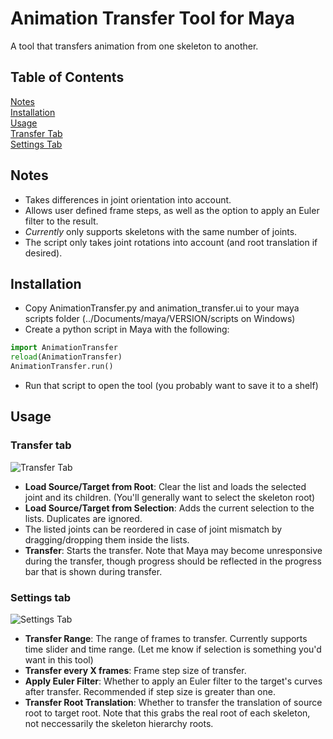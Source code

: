 # Animation Transfer Tool for Maya
A tool that transfers animation from one skeleton to another.

## Table of Contents
[Notes](#notes)  
[Installation](#installation)  
[Usage](#usage)  
  [Transfer Tab](#transfer)  
  [Settings Tab](#settings)  
  

<a name="notes"/>

## Notes
  * Takes differences in joint orientation into account.
  * Allows user defined frame steps, as well as the option to apply an Euler filter to the result.
  * *Currently* only supports skeletons with the same number of joints.
  * The script only takes joint rotations into account (and root translation if desired).

<a name="installation"/>

## Installation
  * Copy AnimationTransfer.py and animation_transfer.ui to your maya scripts folder (../Documents/maya/VERSION/scripts on Windows)
  * Create a python script in Maya with the following:
   ```python
   import AnimationTransfer
   reload(AnimationTransfer)
   AnimationTransfer.run()
   ```
  * Run that script to open the tool (you probably want to save it to a shelf)

<a name="usage"/>

## Usage

<a name="transfer"/>

### Transfer tab 

![](https://i.imgur.com/A0yCmMX.png "Transfer Tab")
  * **Load Source/Target from Root**: Clear the list and loads the selected joint and its children. (You'll generally want to select the skeleton root)
  * **Load Source/Target from Selection**: Adds the current selection to the lists. Duplicates are ignored.
  * The listed joints can be reordered in case of joint mismatch by dragging/dropping them inside the lists.
  * **Transfer**: Starts the transfer. Note that Maya may become unresponsive during the transfer, though progress should be reflected in the progress bar that is shown during transfer.

<a name="settings"/>

### Settings tab

![](https://i.imgur.com/sXXDmez.png "Settings Tab")
  * **Transfer Range**: The range of frames to transfer. Currently supports time slider and time range. (Let me know if selection is something you'd want in this tool)
  * **Transfer every X frames**: Frame step size of transfer.
  * **Apply Euler Filter**: Whether to apply an Euler filter to the target's curves after transfer. Recommended if step size is greater than one.
  * **Transfer Root Translation**: Whether to transfer the translation of source root to target root. Note that this grabs the real root of each skeleton, not neccessarily the skeleton hierarchy roots.

